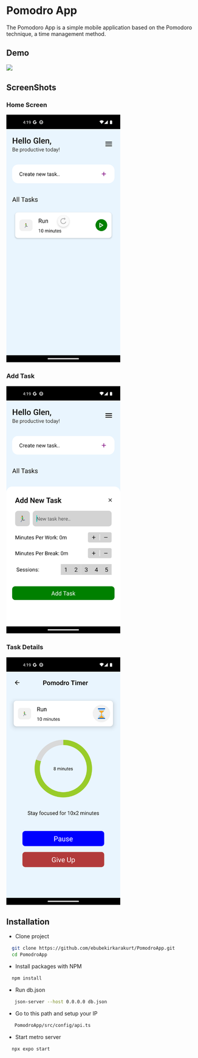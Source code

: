 # Pomodro App
The Pomodoro App is a simple mobile application based on the Pomodoro technique, a time management method.

## Demo
<img src="./assets/demo/demo.gif" width="300"/>

## ScreenShots

<div>
  <h3>Home Screen </h3>
  <img src="./assets/screenshots/homescreen.png" width="300">
</div>

<div>
  <h3>Add Task </h3>
  <img src="./assets/screenshots/addTask.png" width="300">
</div>

<div>
  <h3>Task Details </h3>
  <img src="./assets/screenshots/taskDetails.png" width="300">
</div>

## Installation

- Clone project

```bash
  git clone https://github.com/ebubekirkarakurt/PomodroApp.git
  cd PomodroApp
```
- Install packages with NPM
 
```bash
  npm install
```
- Run db.json

``` bash
   json-server --host 0.0.0.0 db.json
```

- Go to this path and setup your IP
``` bash
   PomodroApp/src/config/api.ts

```

- Start metro server
 
```bash
  npx expo start
```